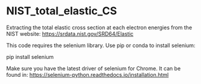 # NIST_total_elastic_CS

Extracting the total elastic cross section at each electron energies from the NIST website: https://srdata.nist.gov/SRD64/Elastic

This code requires the selenium library. Use pip or conda to install selenium:

  pip install selenium

Make sure you have the latest driver of selenium for Chrome. It can be found in: https://selenium-python.readthedocs.io/installation.html
